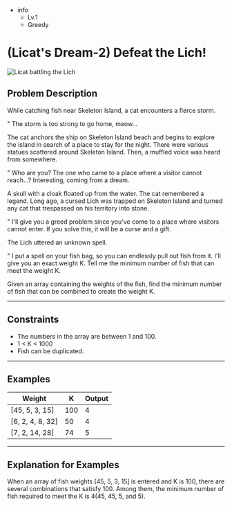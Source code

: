 - info
    - Lv.1
    - Greedy

# (Licat's Dream-2) Defeat the Lich!
![Licat battling the Lich](./19_1.webp)

## Problem Description
While catching fish near Skeleton Island, a cat encounters a fierce storm.

" The storm is too strong to go home, meow...

The cat anchors the ship on Skeleton Island beach and begins to explore the island in search of a place to stay for the night. There were various statues scattered around Skeleton Island. Then, a muffled voice was heard from somewhere.

" Who are you? The one who came to a place where a visitor cannot reach...? Interesting, coming from a dream.

A skull with a cloak floated up from the water. The cat remembered a legend. Long ago, a cursed Lich was trapped on Skeleton Island and turned any cat that trespassed on his territory into stone. 

" I'll give you a greed problem since you've come to a place where visitors cannot enter. If you solve this, it will be a curse and a gift.
 
The Lich uttered an unknown spell.

" I put a spell on your fish bag, so you can endlessly pull out fish from it. I'll give you an exact weight K. Tell me the minimum number of fish that can meet the weight K.

Given an array containing the weights of the fish, find the minimum number of fish that can be combined to create the weight K.

---

## Constraints

- The numbers in the array are between 1 and 100. 
- 1 < K < 1000 
- Fish can be duplicated.

---

## Examples

| Weight                                  | K | Output  |
| ---------------------------------------- | ------- | ------- |
| [45, 5, 3, 15] | 100 | 4 |
| [6, 2, 4, 8, 32] | 50 | 4 |
| [7, 2, 14, 28] | 74 | 5 |

---

## Explanation for Examples

When an array of fish weights [45, 5, 3, 15] is entered and K is 100, there are several combinations that satisfy 100. Among them, the minimum number of fish required to meet the K is 4(45, 45, 5, and 5).
